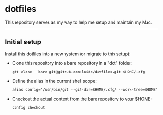 # dotfiles                                                                                                                                                                                                  
This repository serves as my way to help me setup and maintain my Mac.

----
## Initial setup
Install this dotfiles into a new system (or migrate to this setup):

- Clone this repository into a bare repository in a "dot" folder:

    `git clone --bare git@github.com:loide/dotfiles.git $HOME/.cfg`

- Define the alias in the current shell scope:

    `alias config='/usr/bin/git --git-dir=$HOME/.cfg/ --work-tree=$HOME'`

- Checkout the actual content from the bare repository to your $HOME:

    `config checkout`
